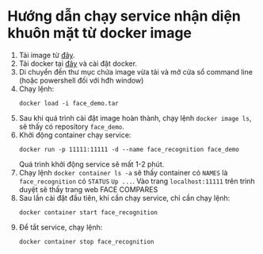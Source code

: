 # Hướng dẫn chạy service nhận diện khuôn mặt từ docker image 

1. Tải image từ [đây](https://drive.google.com/open?id=1TNBD2Hddr1YF-TLwfvrDAIjduKeNDjZT).
2. Tải docker tại [đây](https://www.docker.com/community-edition) và cài đặt docker.
3. Di chuyển đến thư mục chứa image vừa tải và mở cửa sổ command line (hoặc powershell đối với hđh window)
4. Chạy lệnh:    
    ```
    docker load -i face_demo.tar
    ```
5. Sau khi quá trình cài đặt image hoàn thành, chạy lệnh `docker image ls`, sẽ thấy có repository `face_demo`.
6. Khởi động container chạy service:
    ```
    docker run -p 11111:11111 -d --name face_recognition face_demo
    ```
    Quá trình khởi động service sẽ mất 1-2 phút.
7. Chạy lệnh `docker container ls -a` sẽ thấy container có `NAMES` là `face_recognition` có `STATUS` `Up ...`. Vào trang `localhost:11111` trên trình duyệt sẽ thấy trang web FACE COMPARES
8. Sau lần cài đặt đầu tiên, khi cần chạy service, chỉ cần chạy lệnh:
    ```
    docker container start face_recognition
    ```
9. Để tắt service, chạy lệnh:
    ```
    docker container stop face_recognition
    ```
    


